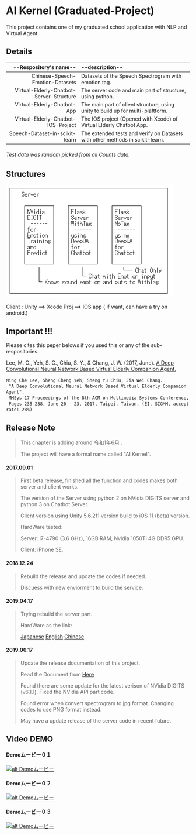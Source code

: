 # AI Kernel (Graduated-Project)

This project contains one of my graduated school application with NLP and Virtual Agent.

## Details 
|    --Respository's name--                |      --description--                                                            |
| ----------------------------------------:|:------------------------------------------------------------------------------- |
| Chinese-Speech-Emotion-Datasets          | Datasets of the Speech Spectrogram with emotion tag.                            |
| Virtual-Elderly-Chatbot-Server-Structure | The server code and main part of structure, using python.                       |
| Virtual-Elderly-Chatbot-App              | The main part of client structure, using unity to build up for multi-plaftform. |
| Virtual-Elderly-Chatbot-IOS-Project      | The IOS project (Opened with Xcode) of Virtual Elderly Chatbot App.             |
| Speech-Dataset-in-scikit-learn           | The extended tests and verify on Datasets with other methods in scikit-learn.   |

###### Test data was random picked from all Counts data.

## Structures

![alt text](/StructureMap.png)

 Client : Unity ==> Xcode Proj ==> IOS app ( if want, can have a try on android.)

## Important !!!

Please cites this peper belows if you used this or any of the sub-respositories.

Lee, M. C., Yeh, S. C., Chiu, S. Y., & Chang, J. W. (2017, June). [A Deep Convolutional Neural Network Based Virtual Elderly Companion Agent.](http://dl.acm.org/citation.cfm?id=3083220)

```
Ming Che Lee, Sheng Cheng Yeh, Sheng Yu Chiu, Jia Wei Chang.
 "A Deep Convolutional Neural Network Based Virtual Elderly Companion Agent",
 MMSys'17 Proceedings of the 8th ACM on Multimedia Systems Conference,
 Pages 235-238, June 20 - 23, 2017, Taipei, Taiwan. (EI, SIGMM, accept rate: 28%)
```

## Release Note

> This chapter is adding around 令和1年6月 . 
>
> The project will have a formal name called "AI Kernel". 

#### 2017.09.01

> First beta release, finished all the function and codes makes both server and client works. 
>
> The version of the Server using python 2 on NVidia DIGITS server and python 3 on Chatbot Server. 
>
> Client version using Unity 5.6.2f1 version build to iOS 11 (beta) version. 
>
> HardWare tested: 
>
> Server: i7-4790 (3.6 GHz), 16GB RAM, Nvidia 1050Ti 4G DDR5 GPU. 
>
> Client: iPhone SE. 

#### 2018.12.24

> Rebuild the release and update the codes if needed. 
>
> Discuess with new enviorment to build the service.  

#### 2019.04.17

> Trying rebuild the server part.
>
> HardWare as the link:
>
> [Japanese](https://github.com/AkishinoShiame/Graduated-Project/tree/master/.Docs#%E3%83%8F%E3%83%BC%E3%83%89%E3%82%A6%E3%82%A7%E3%82%A2%E3%81%AE%E6%BA%96%E5%82%99) [English](https://github.com/AkishinoShiame/Graduated-Project/tree/master/.Docs#hardware-prepration) [Chinese](https://github.com/AkishinoShiame/Graduated-Project/tree/master/.Docs#%E7%A1%AC%E9%AB%94%E9%85%8D%E7%BD%AE) 

#### 2019.06.17

> Update the release documentation of this project. 
>
> Read the Document from [Here](.Docs#content--%E7%9B%AE%E6%AC%A1--%E7%9B%AE%E9%8C%84) 
>
> Found there are some update for the latest verison of NVidia DIGITS (v6.1.1). Fixed the NVidia API part code. 
>
> Found error when convert spectrogram to jpg format. Changing codes to use PNG format instead. 
>
> May have a update release of the server code in recent future. 

## Video DEMO

#### Demoムービー０１

[![alt Demoムービー](http://i3.ytimg.com/vi/wqTBv9_8EjE/maxresdefault.jpg)](https://www.youtube.com/watch?v=wqTBv9_8EjE "Demoムービー０１")

#### Demoムービー０２

[![alt Demoムービー](http://i3.ytimg.com/vi/1_LBBT-oB3Q/maxresdefault.jpg)](https://www.youtube.com/watch?v=1_LBBT-oB3Q "Demoムービー０２")

#### Demoムービー０３

[![alt Demoムービー](http://i3.ytimg.com/vi/erXPXfhu_zI/maxresdefault.jpg)](https://www.youtube.com/watch?v=erXPXfhu_zI "Demoムービー０３")
